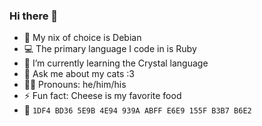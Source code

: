 ### Hi there 👋

- 🐧 My nix of choice is Debian
- 💻 The primary language I code in is Ruby
- 🌱 I’m currently learning the Crystal language
- 💬 Ask me about my cats :3
- 🏳️‍🌈 Pronouns: he/him/his
- ⚡ Fun fact: Cheese is my favorite food
- 🔑 `1DF4 BD36 5E9B 4E94 939A ABFF E6E9 155F B3B7 B6E2`
